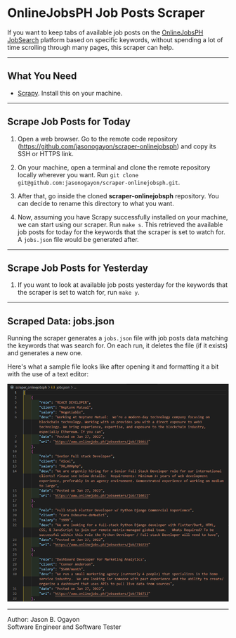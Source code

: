 # OnlineJobsPH Job Posts Scraper

If you want to keep tabs of available job posts on the [OnlineJobsPH JobSearch](https://www.onlinejobs.ph/jobseekers/jobsearch) platform based on specific keywords, without spending a lot of time scrolling through many pages, this scraper can help.

---

## What You Need

* [Scrapy](https://github.com/scrapy/scrapy). Install this on your machine.

---

## Scrape Job Posts for Today

1. Open a web browser. Go to the remote code repository (<https://github.com/jasonogayon/scraper-onlinejobsph>) and copy its SSH or HTTPS link.

2. On your machine, open a terminal and clone the remote repository locally wherever you want. Run `git clone git@github.com:jasonogayon/scraper-onlinejobsph.git`.

3. After that, go inside the cloned **scraper-onlinejobsph** repository. You can decide to rename this directory to what you want.

4. Now, assuming you have Scrapy successfully installed on your machine, we can start using our scraper. Run `make s`. This retrieved the available job posts for today for the keywords that the scraper is set to watch for. A `jobs.json` file would be generated after.

---

## Scrape Job Posts for Yesterday

1. If you want to look at available job posts yesterday for the keywords that the scraper is set to watch for, run `make y`.

---

## Scraped Data: jobs.json

Running the scraper generates a `jobs.json` file with job posts data matching the keywords that was search for. On each run, it deletes the file (if it exists) and generates a new one.

Here's what a sample file looks like after opening it and formatting it a bit with the use of a text editor:

![Sample jobs.json](./docs/sample_jobs_json.png)

---

Author: Jason B. Ogayon \
Software Engineer and Software Tester
